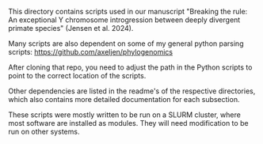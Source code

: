 This directory contains scripts used in our manuscript "Breaking the rule: An exceptional Y chromosome introgression between deeply divergent primate species" (Jensen et al. 2024).

Many scripts are also dependent on some of my general python parsing scripts:
https://github.com/axeljen/phylogenomics

After cloning that repo, you need to adjust the path in the Python scripts to point to the correct location of the scripts.

Other dependencies are listed in the readme's of the respective directories, which also contains more detailed documentation for each subsection.

These scripts were mostly written to be run on a SLURM cluster, where most software are installed as modules. They will need modification to be run on other systems.